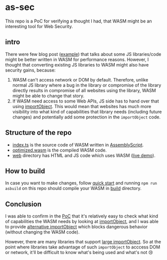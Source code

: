 # as-sec

This repo is a PoC for verifying a thought I had, that WASM might be an interesting tool for Web Security.

## intro

There were few blog post ([example](https://surma.dev/things/js-to-asc/index.html)) that talks about some JS libraries/code might be better written in WASM for performance reasons. However, I thought that converting existing JS libraries to WASM might also have security gains, because:

1. WASM can't access network or DOM by default. Therefore, unlike normal JS library where a bug in the library or compromise of the library directly results in compromise of all websites using the library, WASM might be able to change that story.
2. If WASM need access to some Web APIs, JS side has to hand over that using [importObject](https://wasmbyexample.dev/examples/importing-javascript-functions-into-webassembly/importing-javascript-functions-into-webassembly.assemblyscript.en-us.html). This would mean that websites has much more visibility into what kind of capabilities that library needs (including future changes) and potentially add some protection in the `importObject` code.

## Structure of the repo
- [index.ts](https://github.com/shhnjk/as-sec/blob/main/assembly/index.ts) is the source code of WASM written in [AssemblyScript](https://www.assemblyscript.org/).
- [optimized.wasm](https://github.com/shhnjk/as-sec/blob/main/build/optimized.wasm) is the compiled WASM code.
- [web](https://github.com/shhnjk/as-sec/tree/main/web) directory has HTML and JS code which uses WASM ([live demo](https://shhnjk.github.io/PoCs/wasm/wasm.html)).

## How to build

In case you want to make changes, follow [quick start](https://www.assemblyscript.org/quick-start.html) and running `npm run asbuild` on this repo should compile your WASM in [build](https://github.com/shhnjk/as-sec/tree/main/build) directory.

## Conclusion

I was able to confirm in the [PoC](https://shhnjk.github.io/PoCs/wasm/wasm.html) that it's relatively easy to check what kind of capabilities the WASM needs by looking at [importObject](https://github.com/shhnjk/as-sec/blob/615f4c3655c3b31c85795f5e3ef7811fff8244de/web/wasm.js#L7-L12), and I was able to provide [alternative importObject](https://github.com/shhnjk/as-sec/blob/615f4c3655c3b31c85795f5e3ef7811fff8244de/web/careful-dev.js#L8-L12) which blocks dangerous behavior (without changing the WASM code).

However, there are many libraries that support [large importObject](https://github.com/lume/asdom/blob/4014a4d59242fa56459b3d04f869660ebc53a437/glue/index.js#L116-L808). So at the point where libraries take advantage of such `importObject` to acccess DOM or network, it'll be difficult to know what's being used and what's not 😢
